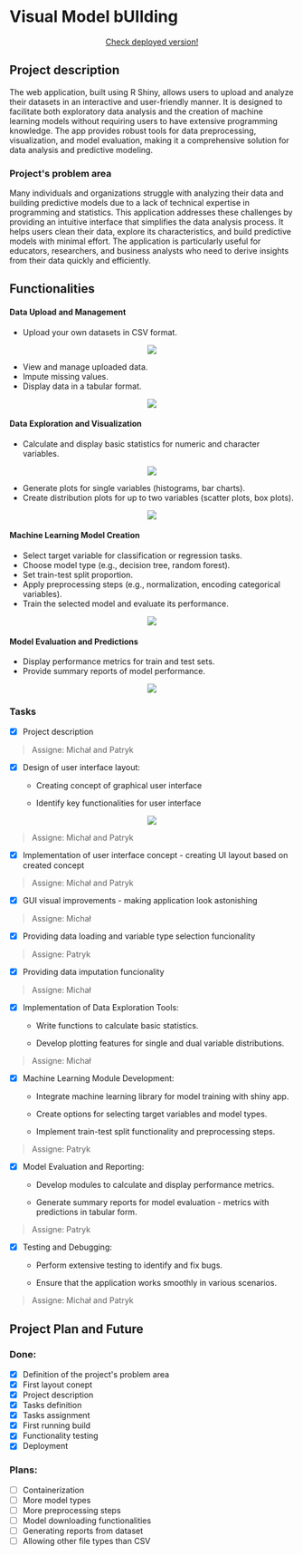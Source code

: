 # Visual Model bUIlding

<p align="center">
    <a href="https://michciak.shinyapps.io/marek_kozinski/">Check deployed version!</a>
</p>

## Project description

The web application, built using R Shiny, allows users to upload and analyze their datasets in an interactive and user-friendly manner.
It is designed to facilitate both exploratory data analysis and the creation of machine learning models without requiring users to have extensive programming knowledge.
The app provides robust tools for data preprocessing, visualization, and model evaluation, making it a comprehensive solution for data analysis and predictive modeling.

### Project's problem area

Many individuals and organizations struggle with analyzing their data and building predictive models due to a lack of technical expertise in programming and statistics.
This application addresses these challenges by providing an intuitive interface that simplifies the data analysis process.
It helps users clean their data, explore its characteristics, and build predictive models with minimal effort.
The application is particularly useful for educators, researchers, and business analysts who need to derive insights from their data quickly and efficiently.

## Functionalities

#### Data Upload and Management
- Upload your own datasets in CSV format.

<p align="center">
  <img src="/images/data_upload.gif">
</p>

- View and manage uploaded data.
- Impute missing values.
- Display data in a tabular format.

<p align="center">
  <img src="/images/imputation.gif">
</p>

#### Data Exploration and Visualization
- Calculate and display basic statistics for numeric and character variables.

<p align="center">
  <img src="/images/statistics.gif">
</p>

- Generate plots for single variables (histograms, bar charts).
- Create distribution plots for up to two variables (scatter plots, box plots).

<p align="center">
  <img src="/images/plots.gif">
</p>


#### Machine Learning Model Creation
- Select target variable for classification or regression tasks.
- Choose model type (e.g., decision tree, random forest).
- Set train-test split proportion.
- Apply preprocessing steps (e.g., normalization, encoding categorical variables).
- Train the selected model and evaluate its performance.

<p align="center">
  <img src="/images/model_training.gif">
</p>

#### Model Evaluation and Predictions
- Display performance metrics for train and test sets.
- Provide summary reports of model performance.

<p align="center">
  <img src="/images/model_results.gif">
</p>

### Tasks

- [x] Project description

>Assigne: Michał and Patryk

- [x] Design of user interface layout:

    - Creating concept of graphical user interface

    - Identify key functionalities for user interface

<p align="center">
  <img src="/images/layout_concpet.png">
</p>

>Assigne: Michał and Patryk

- [x] Implementation of user interface concept - creating UI layout based on created concept

>Assigne: Michał and Patryk

- [x] GUI visual improvements - making application look astonishing

>Assigne: Michał

- [x] Providing data loading and variable type selection funcionality

>Assigne: Patryk

- [x] Providing data imputation funcionality

>Assigne: Michał

- [x] Implementation of Data Exploration Tools:

    - Write functions to calculate basic statistics.

    - Develop plotting features for single and dual variable distributions.

>Assigne: Michał

- [x] Machine Learning Module Development:
    
    - Integrate machine learning library for model training with shiny app.
    
    - Create options for selecting target variables and model types.
    
    - Implement train-test split functionality and preprocessing steps.

>Assigne: Patryk

- [x] Model Evaluation and Reporting:
    
    - Develop modules to calculate and display performance metrics.
    
    - Generate summary reports for model evaluation - metrics with predictions in tabular form.

>Assigne: Patryk

- [x] Testing and Debugging:
    
    - Perform extensive testing to identify and fix bugs.
    
    - Ensure that the application works smoothly in various scenarios.

>Assigne: Michał and Patryk

## Project Plan and Future

### Done:

- [x] Definition of the project's problem area
- [x] First layout conept
- [x] Project description
- [x] Tasks definition
- [x] Tasks assignment
- [x] First running build
- [x] Functionality testing
- [x] Deployment

### Plans:

- [ ] Containerization
- [ ] More model types
- [ ] More preprocessing steps
- [ ] Model downloading functionalities
- [ ] Generating reports from dataset
- [ ] Allowing other file types than CSV